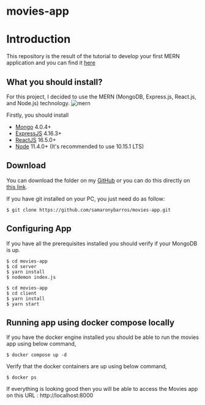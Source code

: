 # movies-app

# Introduction

This repository is the result of the tutorial to develop your first MERN application and you can find it [here](https://medium.com/@samarony.barros/how-to-create-your-first-mern-mongodb-express-js-react-js-and-node-js-stack-7e8b20463e66)

## What you should install?

For this project, I decided to use the MERN (MongoDB, Express.js, React.js, and Node.js) technology.
![mern](https://miro.medium.com/max/678/1*dqvlaszRLvoPmARpOlLN9A.png)

Firstly, you should install

-   [Mongo](https://www.mongodb.com/) 4.0.4+
-   [ExpressJS](https://expressjs.com/) 4.16.3+
-   [ReactJS](https://reactjs.org/) 16.5.0+
-   [Node](https://nodejs.org/en/) 11.4.0+ (It's recommended to use 10.15.1 LTS)

## Download

You can download the folder on my [GitHub](https://github.com/samaronybarros/) or you can do this directly on [this link](https://github.com/samaronybarros/movies-app).

If you have git installed on your PC, you just need do as follow:

```
$ git clone https://github.com/samaronybarros/movies-app.git
```

## Configuring App

If you have all the prerequisites installed you should verify if your MongoDB is up.

```
$ cd movies-app
$ cd server
$ yarn install
$ nodemon index.js
```

```
$ cd movies-app
$ cd client
$ yarn install
$ yarn start
```

## Running app using docker compose locally

If you have the docker engine installed you should be able to run the movies app using below command,
```
$ docker compose up -d
```

Verify that the docker containers are up using below command,
```
$ docker ps
```

If everything is looking good then you will be able to access the Movies app on this URL : http://localhost:8000
